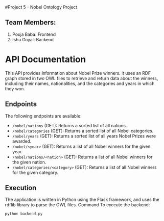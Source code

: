 #Project 5 - Nobel Ontology Project

## Team Members:
1. Pooja Baba: Frontend
2. Ishu Goyal: Backend

API Documentation
=================

This API provides information about Nobel Prize winners. It uses an RDF graph stored in two OWL files to retrieve and return data about the winners, including their names, nationalities, and the categories and years in which they won.

Endpoints
---------

The following endpoints are available:

*   `/nobel/nations` (GET): Returns a sorted list of all nations.
*   `/nobel/categories` (GET): Returns a sorted list of all Nobel categories.
*   `/nobel/years` (GET): Returns a sorted list of all years Nobel Prizes were awarded.
*   `/nobel/<year>` (GET): Returns a list of all Nobel winners for the given year.
*   `/nobel/nations/<nation>` (GET): Returns a list of all Nobel winners for the given nation.
*   `/nobel/categories/<category>` (GET): Returns a list of all Nobel winners for the given category.

Execution
---------

The application is written in Python using the Flask framework, and uses the rdflib library to parse the OWL files. 
Command To execute the backend:

    python backend.py